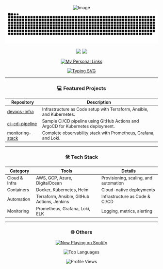 <div align="center">
  <img alt="Image" height="250px" width="250px" src="https://files.catbox.moe/8mvnpf.jpg">

<picture>
  <source
    media="(prefers-color-scheme: dark)"
    srcset="https://raw.githubusercontent.com/platane/snk/output/github-contribution-grid-snake-dark.svg" />
  <source
    media="(prefers-color-scheme: light)"
    srcset="https://raw.githubusercontent.com/platane/snk/output/github-contribution-grid-snake.svg" />
  <img
    alt="github contribution grid snake animation"
    src="https://raw.githubusercontent.com/platane/snk/output/github-contribution-grid-snake.svg" />
</picture>

<p align="center">
  <img src="https://img.shields.io/github/followers/RizkyAndrianza?label=Follow%20Me&style=social" />
  <img src="https://img.shields.io/github/stars/RizkyAndrianza?style=social" /></p>
  
<p align="center">
  <a href="https://linktr.ee/RizkyAndrianza">
  <img alt="My Personal Links" src="https://img.shields.io/static/v1?color=20883D&label=Social&message=Tap%20here&style=flat&logo=amp&logoColor=ffffff&labelColor=334155"></a></p>
  
<a href="https://git.io/typing-svg"><img src="https://readme-typing-svg.demolab.com?font=Fira+Code&duration=1200&pause=800&color=0095BB&center=true&width=435&lines=DevOps+Engineer+%F0%9F%92%BC;Automating+Everything+%F0%9F%94%A7;Scaling+Infrastructure+%F0%9F%9A%80;Monitoring+and+Securing+%F0%9F%94%92;CI%2FCD+Pipeline+Builder+%F0%9F%9A%80;Cloud+%26+Containers+%E2%98%81%EF%B8%8F" alt="Typing SVG" /></a>

---

<h3 id="projects">💻 Featured Projects</h3>
<table>
    <thead>
        <tr>
            <th>Repository</th>
            <th>Description</th>
        </tr>
    </thead>
    <tbody>
        <tr>
            <td><a href="https://github.com/RizkyAndrianza/devops-infra">devops-infra</a></td>
            <td>Infrastructure as Code setup with Terraform, Ansible, and Kubernetes.</td>
        </tr>
        <tr>
            <td><a href="https://github.com/RizkyAndrianza/ci-cd-pipeline">ci-cd-pipeline</a></td>
            <td>Sample CI/CD pipeline using GitHub Actions and ArgoCD for Kubernetes deployment.</td>
        </tr>
        <tr>
            <td><a href="https://github.com/RizkyAndrianza/monitoring-stack">monitoring-stack</a></td>
            <td>Complete observability stack with Prometheus, Grafana, and Loki.</td>
        </tr>
    </tbody>
</table>

---

<h3 id="system-info">🛠️ Tech Stack</h3>
<table>
    <thead>
        <tr>
            <th>Category</th>
            <th>Tools</th>
            <th>Details</th>
        </tr>
    </thead>
    <tbody>
        <tr>
            <td>Cloud & Infra</td>
            <td>AWS, GCP, Azure, DigitalOcean</td>
            <td>Provisioning, scaling, and automation</td>
        </tr>
        <tr>
            <td>Containers</td>
            <td>Docker, Kubernetes, Helm</td>
            <td>Cloud-native deployments</td>
        </tr>
        <tr>
            <td>Automation</td>
            <td>Terraform, Ansible, GitHub Actions, Jenkins</td>
            <td>Infrastructure as Code & CI/CD</td>
        </tr>
        <tr>
            <td>Monitoring</td>
            <td>Prometheus, Grafana, Loki, ELK</td>
            <td>Logging, metrics, alerting</td>
        </tr>
    </tbody>
</table>

---

<h3>🌐 Others</h3>

<a href="https://open.spotify.com/playlist/5iPjgCLzMr8r5VYmUOV6tp?si=o7CcYcPUTEuQ6meL3ULv7A">
  <img src="https://spotify-github-profile.kittinanx.com/api/view?uid=31jlxsrwpbteh2m34d5pacfgihfa&cover_image=true&theme=novatorem&show_offline=false&background_color=121212&interchange=true&bar_color=53b14f&bar_color_cover=true" alt="Now Playing on Spotify"></a>

<p align="center">
  <img src="https://github-readme-stats.vercel.app/api/top-langs/?username=RizkyAndrianza&layout=compact&theme=tokyonight" width="400px" alt="Top Languages" /></p>

<p align="center">
  <img src="https://komarev.com/ghpvc/?username=RizkyAndrianza&label=Profile%20views&color=ff0000&style=social" alt="Profile Views" /></p>
</div>
